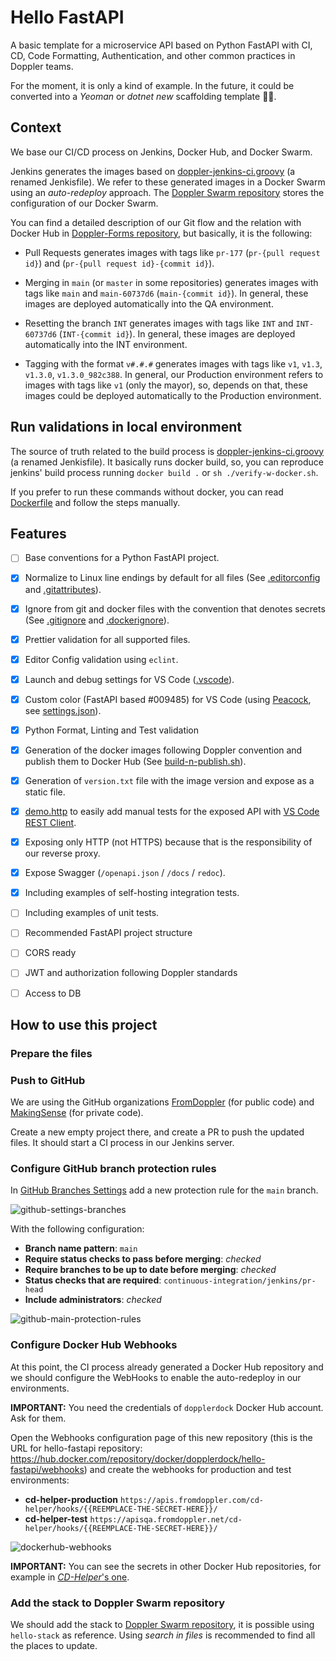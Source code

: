 # Hello FastAPI

A basic template for a microservice API based on Python FastAPI with CI, CD, Code Formatting, Authentication, and other common practices in Doppler teams.

<!-- TODO: replace "_Yeoman_ or _dotnet new_ scaffolding template" for python equivalent -->

For the moment, it is only a kind of example. In the future, it could be converted into a _Yeoman_ or _dotnet new_ scaffolding template 🤷‍♂️.

## Context

We base our CI/CD process on Jenkins, Docker Hub, and Docker Swarm.

Jenkins generates the images based on [doppler-jenkins-ci.groovy](./doppler-jenkins-ci.groovy) (a renamed Jenkisfile). We refer to these generated images in a Docker Swarm using an _auto-redeploy_ approach. The [Doppler Swarm repository](https://github.com/MakingSense/doppler-swarm) stores the configuration of our Docker Swarm.

You can find a detailed description of our Git flow and the relation with Docker Hub in [Doppler-Forms repository](https://github.com/MakingSense/doppler-forms/blob/master/README.md#continuous-deployment-to-test-and-production-environments), but basically, it is the following:

-   Pull Requests generates images with tags like `pr-177` (`pr-{pull request id}`) and (`pr-{pull request id}-{commit id}`).

-   Merging in `main` (or `master` in some repositories) generates images with tags like `main` and `main-60737d6` (`main-{commit id}`). In general, these images are deployed automatically into the QA environment.

-   Resetting the branch `INT` generates images with tags like `INT` and `INT-60737d6` (`INT-{commit id}`). In general, these images are deployed automatically into the INT environment.

-   Tagging with the format `v#.#.#` generates images with tags like `v1`, `v1.3`, `v1.3.0`, `v1.3.0_982c388`. In general, our Production environment refers to images with tags like `v1` (only the mayor), so, depends on that, these images could be deployed automatically to the Production environment.

## Run validations in local environment

The source of truth related to the build process is [doppler-jenkins-ci.groovy](./doppler-jenkins-ci.groovy) (a renamed Jenkisfile). It basically runs docker build, so, you can reproduce jenkins' build process running `docker build .` or `sh ./verify-w-docker.sh`.

If you prefer to run these commands without docker, you can read [Dockerfile](./Dockerfile) and follow the steps manually.

## Features

-   [ ] Base conventions for a Python FastAPI project.

-   [x] Normalize to Linux line endings by default for all files (See [.editorconfig](./.editorconfig) and [.gitattributes](./.gitattributes)).

-   [x] Ignore from git and docker files with the convention that denotes secrets (See [.gitignore](./.gitignore) and [.dockerignore](./.dockerignore)).

-   [x] Prettier validation for all supported files.

-   [x] Editor Config validation using `eclint`.

-   [x] Launch and debug settings for VS Code ([.vscode](./.vscode)).

-   [x] Custom color (FastAPI based #009485) for VS Code (using [Peacock](https://marketplace.visualstudio.com/items?itemName=johnpapa.vscode-peacock&wt.mc_id=vscodepeacock-github-jopapa), see [settings.json](./.vscode/settings.json)).

-   [x] Python Format, Linting and Test validation

-   [x] Generation of the docker images following Doppler convention and publish them to Docker Hub (See [build-n-publish.sh](./build-n-publish.sh)).

-   [x] Generation of `version.txt` file with the image version and expose as a static file.

-   [x] [demo.http](./demo.http) to easily add manual tests for the exposed API with [VS Code REST Client](https://marketplace.visualstudio.com/items?itemName=humao.rest-client).

-   [x] Exposing only HTTP (not HTTPS) because that is the responsibility of our reverse proxy.

-   [x] Expose Swagger (`/openapi.json` / `/docs` / `redoc`).

-   [x] Including examples of self-hosting integration tests.

-   [ ] Including examples of unit tests.

-   [ ] Recommended FastAPI project structure

-   [ ] CORS ready

-   [ ] JWT and authorization following Doppler standards

-   [ ] Access to DB

## How to use this project

### Prepare the files

<!-- TODO: Complete it -->

### Push to GitHub

We are using the GitHub organizations [FromDoppler](https://github.com/FromDoppler) (for public code) and [MakingSense](https://github.com/MakingSense) (for private code).

Create a new empty project there, and create a PR to push the updated files. It should start a CI process in our Jenkins server.

### Configure GitHub branch protection rules

In [GitHub Branches Settings](https://github.com/FromDoppler/hello-fastapi/settings/branches) add a new protection rule for the `main` branch.

![github-settings-branches](./docs/github-settings-branches.png)

With the following configuration:

-   **Branch name pattern**: `main`
-   **Require status checks to pass before merging**: _checked_
-   **Require branches to be up to date before merging**: _checked_
-   **Status checks that are required**: `continuous-integration/jenkins/pr-head`
-   **Include administrators**: _checked_

![github-main-protection-rules](./docs/github-main-protection-rules.png)

### Configure Docker Hub Webhooks

At this point, the CI process already generated a Docker Hub repository and we should configure the WebHooks to enable the auto-redeploy in our environments.

**IMPORTANT:** You need the credentials of `dopplerdock` Docker Hub account. Ask for them.

Open the Webhooks configuration page of this new repository (this is the URL for hello-fastapi repository: <https://hub.docker.com/repository/docker/dopplerdock/hello-fastapi/webhooks>) and create the webhooks for production and test environments:

-   **cd-helper-production** `https://apis.fromdoppler.com/cd-helper/hooks/{{REEMPLACE-THE-SECRET-HERE}}/`
-   **cd-helper-test** `https://apisqa.fromdoppler.net/cd-helper/hooks/{{REEMPLACE-THE-SECRET-HERE}}/`

![dockerhub-webhooks](./docs/dockerhub-webhooks.png)

**IMPORTANT:** You can see the secrets in other Docker Hub repositories, for example in [_CD-Helper_'s one](https://hub.docker.com/repository/docker/dopplerdock/doppler-cd-helper/webhooks).

### Add the stack to Doppler Swarm repository

We should add the stack to [Doppler Swarm repository](https://github.com/MakingSense/doppler-swarm), it is possible using `hello-stack` as reference. Using _search in files_ is recommended to find all the places to update.
